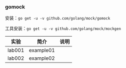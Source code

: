 ### gomock

安装：`go get -u -v github.com/golang/mock/gomock`

工具安装：`go get -u -v github.com/golang/mock/mockgen`

|实验|简介|说明|
|---|---|---|
|lab001|example01|
|lab002|example02|
